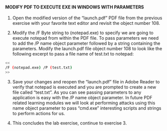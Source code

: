 #### MODIFY PDF TO EXECUTE EXE IN WINDOWS WITH PARAMETERS

1. Open the modified version of the “launch.pdf” PDF file from the previous exercise with your favorite text editor and revisit the object number 108.

2. Modify the /F Byte string to (notepad.exe) to specify we are going to execute notepad from within the PDF file. To pass parameters we need to add the /P name object parameter followed by a string containing the parameters. Modify the launch.pdf file object number 108 to look like the following excerpt to pass a file name of test.txt to notepad:

  ```bash
  <<
  /F (notepad.exe) /P (test.txt)
  >>
  ```

3. Save your changes and reopen the “launch.pdf” file in Adobe Reader to verify that notepad is executed and you are prompted to create a new file called “test.txt”. As you can see passing parameters to any application is easy with the /P name object parameter. In future PDF related learning modules we will look at performing attacks using this name object parameter to pass “cmd.exe” interesting scripts and strings to perform actions for us.

4. This concludes the lab exercise, continue to exercise 3.
 

